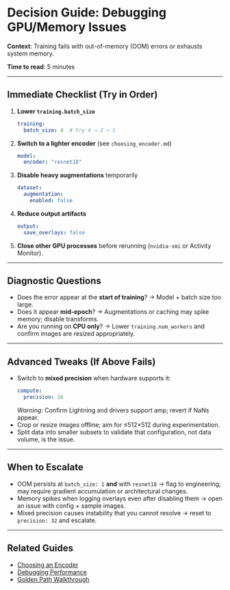 # Decision Guide: Debugging GPU/Memory Issues

**Context**: Training fails with out-of-memory (OOM) errors or exhausts system memory.

**Time to read**: 5 minutes

---

## Immediate Checklist (Try in Order)

1. **Lower `training.batch_size`**
   ```yaml
   training:
     batch_size: 4  # try 4 → 2 → 1
   ```
2. **Switch to a lighter encoder** (see `choosing_encoder.md`)
   ```yaml
   model:
     encoder: "resnet18"
   ```
3. **Disable heavy augmentations** temporarily
   ```yaml
   dataset:
     augmentation:
       enabled: false
   ```
4. **Reduce output artifacts**
   ```yaml
   output:
     save_overlays: false
   ```
5. **Close other GPU processes** before rerunning (`nvidia-smi` or Activity Monitor).

---

## Diagnostic Questions

- Does the error appear at the **start of training**? → Model + batch size too large.
- Does it appear **mid-epoch**? → Augmentations or caching may spike memory; disable transforms.
- Are you running on **CPU only**? → Lower `training.num_workers` and confirm images are resized appropriately.

---

## Advanced Tweaks (If Above Fails)

- Switch to **mixed precision** when hardware supports it:
  ```yaml
  compute:
    precision: 16
  ```
  *Warning*: Confirm Lightning and drivers support amp; revert if NaNs appear.
- Crop or resize images offline; aim for ≤512×512 during experimentation.
- Split data into smaller subsets to validate that configuration, not data volume, is the issue.

---

## When to Escalate

- OOM persists at `batch_size: 1` **and** with `resnet18` → flag to engineering; may require gradient accumulation or architectural changes.
- Memory spikes when logging overlays even after disabling them → open an issue with config + sample images.
- Mixed precision causes instability that you cannot resolve → reset to `precision: 32` and escalate.

---

## Related Guides

- [Choosing an Encoder](choosing_encoder.md)
- [Debugging Performance](debugging_performance.md)
- [Golden Path Walkthrough](../GOLDEN_PATH.md)
